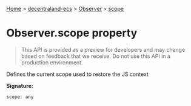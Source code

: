 [Home](./index) &gt; [decentraland-ecs](./decentraland-ecs.md) &gt; [Observer](./decentraland-ecs.observer.md) &gt; [scope](./decentraland-ecs.observer.scope.md)

# Observer.scope property

> This API is provided as a preview for developers and may change based on feedback that we receive. Do not use this API in a production environment.

Defines the current scope used to restore the JS context

**Signature:**
```javascript
scope: any
```
